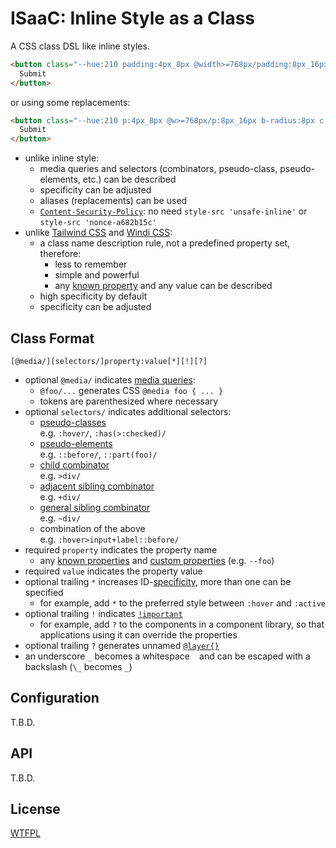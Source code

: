 # ISaaC: Inline Style as a Class

A CSS class DSL like inline styles.

<!-- prettier-ignore -->
```html
<button class="--hue:210 padding:4px_8px @width>=768px/padding:8px_16px border-radius:8px color:white border:3px_solid_hsl(var(--hue),100%,80%) background:hsl(var(--hue),100%,50%) :hover/background:hsl(var(--hue),100%,60%) :active/background:hsl(var(--hue),100%,40%)* @hover:hover/:hover/scale:1.1">
  Submit
</button>
```

or using some replacements:

<!-- prettier-ignore -->
```html
<button class="--hue:210 p:4px_8px @w>=768px/p:8px_16px b-radius:8px c:white b:3px_solid_hsl($hue,100%,80%) bg:hsl($hue,100%,50%) :hover/bg:hsl($hue,100%,60%) :active/bg:hsl($hue,100%,40%)* @hover:hover/:hover/scale:1.1">
  Submit
</button>
```

- unlike inline style:
  - media queries and selectors (combinators, pseudo-class, pseudo-elements, etc.) can be described
  - specificity can be adjusted
  - aliases (replacements) can be used
  - [`Content-Security-Policy`](https://developer.mozilla.org/docs/Web/HTTP/Headers/Content-Security-Policy): no need `style-src 'unsafe-inline'` or `style-src 'nonce-a682b15c'`
- unlike [Tailwind CSS](https://tailwindcss.com/) and [Windi CSS](https://windicss.org/):
  - a class name description rule, not a predefined property set, therefore:
    - less to remember
    - simple and powerful
    - any [known property](https://github.com/known-css/known-css-properties/blob/master/data/all.json) and any value can be described
  - high specificity by default
  - specificity can be adjusted

## Class Format

```
[@media/][selectors/]property:value[*][!][?]
```

- optional `@media/` indicates [media queries](https://developer.mozilla.org/docs/Web/CSS/Media_Queries/Using_media_queries):
  - `@foo/...` generates CSS `@media foo { ... }`
  - tokens are parenthesized where necessary
- optional `selectors/` indicates additional selectors:
  - [pseudo-classes](https://developer.mozilla.org/docs/Web/CSS/Pseudo-classes)  
    e.g. `:hover/`, `:has(>:checked)/`
  - [pseudo-elements](https://developer.mozilla.org/docs/Web/CSS/Pseudo-elements)  
    e.g. `::before/`, `::part(foo)/`
  - [child combinator](https://developer.mozilla.org/docs/Web/CSS/Child_combinator)  
    e.g. `>div/`
  - [adjacent sibling combinator](https://developer.mozilla.org/docs/Web/CSS/Adjacent_sibling_combinator)  
    e.g. `+div/`
  - [general sibling combinator](https://developer.mozilla.org/docs/Web/CSS/General_sibling_combinator)  
    e.g. `~div/`
  - combination of the above  
    e.g. `:hover>input+label::before/`
- required `property` indicates the property name
  - any [known properties](https://github.com/known-css/known-css-properties/blob/master/data/all.json) and [custom properties](https://developer.mozilla.org/docs/Web/CSS/--*) (e.g. `--foo`)
- required `value` indicates the property value
- optional trailing `*` increases ID-[specificity](https://developer.mozilla.org/docs/Web/CSS/Specificity), more than one can be specified
  - for example, add `*` to the preferred style between `:hover` and `:active`
- optional trailing `!` indicates [`!important`](https://developer.mozilla.org/en-US/docs/Web/CSS/important)
  - for example, add `?` to the components in a component library, so that applications using it can override the properties
- optional trailing `?` generates unnamed [`@layer{}`](https://developer.mozilla.org/docs/Web/CSS/@layer)
- an underscore `_` becomes a whitespace ` ` and can be escaped with a backslash (`\_` becomes `_`)

## Configuration

T.B.D.

## API

T.B.D.

## License

[WTFPL](http://www.wtfpl.net/)
